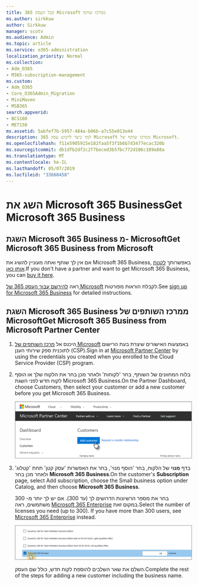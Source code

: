 ```yaml
---
title: קבל העסק 365 Microsoft ממרכז שותף
ms.author: sirkkuw
author: Sirkkuw
manager: scotv
ms.audience: Admin
ms.topic: article
ms.service: o365-administration
localization_priority: Normal
ms.collection:
- Adm_O365
- M365-subscription-management
ms.custom:
- Adm_O365
- Core_O365Admin_Migration
- MiniMaven
- MSB365
search.appverid:
- BCS160
- MET150
ms.assetid: 5abfef7b-5957-484a-b06b-a7c55e013e44
description: למד כיצד לרכוש עסק 365 Microsoft ממרכז שותף של Microsoft.
ms.openlocfilehash: f11e5905915e182faa5f3f1b6b7d3477ecac320b
ms.sourcegitcommit: db1dfb2df2c2f7beced3b57bc772d106c189e88a
ms.translationtype: MT
ms.contentlocale: he-IL
ms.lasthandoff: 05/07/2019
ms.locfileid: "33660458"
---
```

# <a name="get-microsoft-365-business"></a><span data-ttu-id="34486-103">השג את Microsoft 365 Business</span><span class="sxs-lookup"><span data-stu-id="34486-103">Get Microsoft 365 Business</span></span>

## <a name="get-microsoft-365-business-from-microsoft"></a><span data-ttu-id="34486-104">השגת Microsoft 365 Business מ- Microsoft</span><span class="sxs-lookup"><span data-stu-id="34486-104">Get Microsoft 365 Business from Microsoft</span></span>

<span data-ttu-id="34486-105">אם אין לך שותף ואתה מעוניין להשיג את Microsoft 365 Business, באפשרותך [לקנות אותו כאן](https://www.microsoft.com/en-US/microsoft-365/business).</span><span class="sxs-lookup"><span data-stu-id="34486-105">If you don't have a partner and want to get Microsoft 365 Business, you can [buy it here](https://www.microsoft.com/en-US/microsoft-365/business).</span></span>

<span data-ttu-id="34486-106">ראה [להירשם עבור העסק 365 של Microsoft](sign-up.md) לקבלת הוראות מפורטות.</span><span class="sxs-lookup"><span data-stu-id="34486-106">See [sign up for Microsoft 365 Business](sign-up.md) for detailed instructions.</span></span>
  
## <a name="get-microsoft-365-business-from-microsoft-partner-center"></a><span data-ttu-id="34486-107">השגת Microsoft 365 Business ממרכז השותפים של Microsoft</span><span class="sxs-lookup"><span data-stu-id="34486-107">Get Microsoft 365 Business from Microsoft Partner Center</span></span>

1. <span data-ttu-id="34486-108">היכנס אל [מרכז השותפים של Microsoft](https://go.microsoft.com/fwlink/p/?linkid=849910) באמצעות האישורים שיצרת בעת הרישום לתוכנית ספק שירותי הענן (CSP).</span><span class="sxs-lookup"><span data-stu-id="34486-108">Sign in at [Microsoft Partner Center](https://go.microsoft.com/fwlink/p/?linkid=849910) by using the credentials you created when you enrolled to the Cloud Service Provider (CSP) program.</span></span> 
    
2. <span data-ttu-id="34486-109">בלוח המחוונים של השותף, בחר 'לקוחות' ולאחר מכן בחר את הלקוח שלך או הוסף לקוח חדש לפני השגת Microsoft 365 Business.</span><span class="sxs-lookup"><span data-stu-id="34486-109">On the Partner Dashboard, choose Customers, then select your customer or add a new customer before you get Microsoft 365 Business.</span></span>
    
    ![In the Microsoft Partner center, add a new customer.](media/ec807d07-bbd2-411f-8fe1-c644cf9a3882.png)
  
3. <span data-ttu-id="34486-111">בדף **מנוי** של הלקוח, בחר 'הוסף מנוי', בחר את האפשרות 'עסק קטן' תחת 'קטלוג' ולאחר מכן בחר **Microsoft 365 Business**.</span><span class="sxs-lookup"><span data-stu-id="34486-111">On the customer's **Subscription** page, select Add subscription, choose the Small business option under Catalog, and then choose **Microsoft 365 Business**.</span></span>
    
    <span data-ttu-id="34486-p101">בחר את מספר הרשיונות הדרושים לך (עד 300). אם יש לך יותר מ- 300 משתמשים, ראה [Microsoft 365 Enterprise](https://go.microsoft.com/fwlink/p/?linkid=862316) במקום זאת.</span><span class="sxs-lookup"><span data-stu-id="34486-p101">Select the number of licenses you need (up to 300). If you have more than 300 users, see [Microsoft 365 Enterprise](https://go.microsoft.com/fwlink/p/?linkid=862316) instead.</span></span> 
    
    ![On the New subscription page choose small business.](media/52d99e89-2175-4974-84bb-dd626048541b.png)
  
    <span data-ttu-id="34486-115">השלם את שאר השלבים להוספת לקוח חדש, כולל שם העסק.</span><span class="sxs-lookup"><span data-stu-id="34486-115">Complete the rest of the steps for adding a new customer including the business name.</span></span>
    


